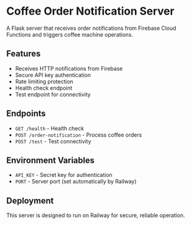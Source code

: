 # Coffee Order Notification Server

A Flask server that receives order notifications from Firebase Cloud Functions and triggers coffee machine operations.

## Features

- Receives HTTP notifications from Firebase
- Secure API key authentication
- Rate limiting protection
- Health check endpoint
- Test endpoint for connectivity

## Endpoints

- `GET /health` - Health check
- `POST /order-notification` - Process coffee orders
- `POST /test` - Test connectivity

## Environment Variables

- `API_KEY` - Secret key for authentication
- `PORT` - Server port (set automatically by Railway)

## Deployment

This server is designed to run on Railway for secure, reliable operation. 